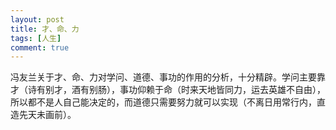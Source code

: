 ```yaml
---
layout: post
title: 才、命、力
tags: [人生]
comment: true
---
```


冯友兰关于才、命、力对学问、道德、事功的作用的分析，十分精辟。学问主要靠才（诗有别才，酒有别肠），事功仰赖于命（时来天地皆同力，运去英雄不自由），所以都不是人自己能决定的，而道德只需要努力就可以实现（不离日用常行内，直造先天未画前）。
